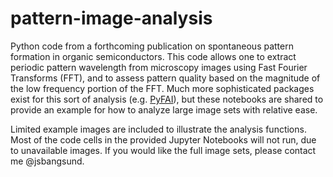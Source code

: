 # pattern-image-analysis

Python code from a forthcoming publication on spontaneous pattern formation in organic semiconductors. This code allows one to extract periodic pattern wavelength from microscopy images using Fast Fourier Transforms (FFT), and to assess pattern quality based on the magnitude of the low frequency portion of the FFT. Much more sophisticated packages exist for this sort of analysis (e.g. [PyFAI](https://pyfai.readthedocs.io/en/latest/)), but these notebooks are shared to provide an example for how to analyze large image sets with relative ease.

Limited example images are included to illustrate the analysis functions. Most of the code cells in the provided Jupyter Notebooks will not run, due to unavailable images. If you would like the full image sets, please contact me @jsbangsund.
